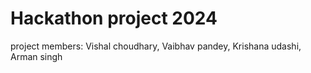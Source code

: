 # Hackathon project 2024
project members:
Vishal choudhary,
Vaibhav pandey,
Krishana udashi,
Arman singh 


 
